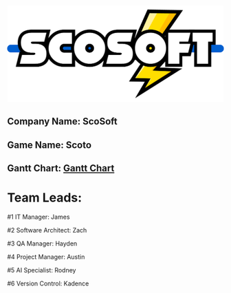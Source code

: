 ![](scosoft_logo_main.png?raw=true)
## Company Name: ScoSoft
## Game Name: Scoto

## Gantt Chart: [Gantt Chart](https://drive.google.com/drive/folders/1nwNhnjqR3Bz005b1cVQ_VZfjXXNCWSZI)

# Team Leads:
#1 IT Manager: James

#2 Software Architect: Zach

#3 QA Manager: Hayden

#4 Project Manager: Austin

#5 AI Specialist: Rodney

#6 Version Control: Kadence

